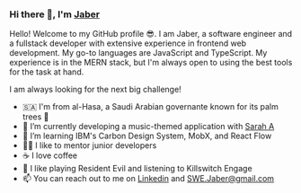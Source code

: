 ### Hi there 👋, I'm [Jaber](https://github.com/SWEJaber)

Hello! Welcome to my GitHub profile 😎. I am Jaber, a software engineer and a fullstack developer with extensive experience in frontend web development. My go-to languages are JavaScript and TypeScript. My experience is in the MERN stack, but I'm always open to using the best tools for the task at hand. 

I am always looking for the next big challenge!

- 🇸🇦 I'm from al-Hasa, a Saudi Arabian governante known for its palm trees 🌴
- 🎸 I’m currently developing a music-themed application with [Sarah A](https://github.com/SamPaddock)
- 🌱 I’m learning IBM's Carbon Design System, MobX, and React Flow
- 👨‍🏫 I like to mentor junior developers
- ☕ I love coffee 
- 🎲 I like playing Resident Evil and listening to Killswitch Engage
- 📫 You can reach out to me on [Linkedin](https://www.linkedin.com/in/swejaber) and SWE.Jaber@gmail.com

